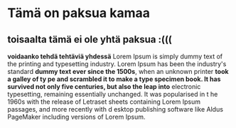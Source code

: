 # Tämä on paksua kamaa
## toisaalta tämä ei ole yhtä paksua :(((

**voidaanko tehdä tehtäviä yhdessä**
Lorem Ipsum is simply dummy text of the printing and 
typesetting industry. Lorem Ipsum has been the industry's standard
__dummy text ever since the 1500s__, when an unknown printer **took a galley of ty
pe and scrambled it to make a type specimen book. It has survived not only five __centuries, but also__ the leap into** 
electronic typesetting, remaining essentially unchanged. It was popularised in t
he 1960s with the release of Letraset sheets containing Lorem Ipsum passages, and more recently with d
esktop publishing software like Aldus PageMaker including versions of Lorem Ipsum.
